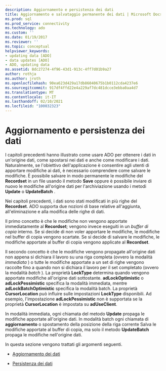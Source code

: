 ```yaml
---
description: Aggiornamento e persistenza dei dati
title: Aggiornamento e salvataggio permanente dei dati | Microsoft Docs
ms.prod: sql
ms.prod_service: connectivity
ms.technology: ado
ms.custom: ''
ms.date: 01/19/2017
ms.reviewer: ''
ms.topic: conceptual
helpviewer_keywords:
- updating data [ADO]
- data updates [ADO]
- ADO, updating data
ms.assetid: 8dc27274-4f96-43d1-913c-4ff7d01b9a27
author: rothja
ms.author: jroth
ms.openlocfilehash: 90ea623d429a17db86040675b1b0112cda4237e6
ms.sourcegitcommit: 917df4ffd22e4a229af7dc481dcce3ebba0aa4d7
ms.translationtype: MT
ms.contentlocale: it-IT
ms.lasthandoff: 02/10/2021
ms.locfileid: "100032323"
---
```

# <a name="updating-and-persisting-data"></a>Aggiornamento e persistenza dei dati
I capitoli precedenti hanno illustrato come usare ADO per ottenere i dati in un'origine dati, come spostarsi nei dati e anche come modificare i dati. Naturalmente, se l'obiettivo dell'applicazione è consentire agli utenti di apportare modifiche ai dati, è necessario comprendere come salvare le modifiche. È possibile salvare in modo permanente le modifiche del **Recordset** in un file usando il metodo **Save** oppure è possibile inviare di nuovo le modifiche all'origine dati per l'archiviazione usando i metodi **Update** o **UpdateBatch** .  
  
 Nei capitoli precedenti, i dati sono stati modificati in più righe del **Recordset**. ADO supporta due nozioni di base relative all'aggiunta, all'eliminazione e alla modifica delle righe di dati.  
  
 Il primo concetto è che le modifiche non vengono apportate immediatamente al **Recordset**; vengono invece eseguiti in un *buffer di copia* interno. Se si decide di non voler apportare le modifiche, le modifiche nel buffer di copia vengono scartate. Se si decide di salvare le modifiche, le modifiche apportate al buffer di copia vengono applicate al **Recordset**.  
  
 Il secondo concetto è che le modifiche vengono propagate all'origine dati non appena si dichiara il lavoro su una riga completa (ovvero la modalità *immediata* ) o tutte le modifiche apportate a un set di righe vengono raccolte fino a quando non si dichiara il lavoro per il set completato (ovvero la modalità *batch* ). La proprietà **LockType** determina quando vengono apportate modifiche all'origine dati sottostante. **adLockOptimistic** o **adLockPessimistic** specifica la modalità immediata, mentre **adLockBatchOptimistic** specifica la modalità batch. La proprietà **CursorLocation** può influire sulle impostazioni **LockType** disponibili. Ad esempio, l'impostazione **adLockPessimistic** non è supportata se la proprietà **CursorLocation** è impostata su **adUseClient**.  
  
 In modalità immediata, ogni chiamata del metodo **Update** propaga le modifiche apportate all'origine dati. In modalità batch ogni chiamata di **aggiornamento** o spostamento della posizione della riga corrente Salva le modifiche apportate al buffer di copia, ma solo il metodo **UpdateBatch** propaga le modifiche nell'origine dati.  
  
 In questa sezione vengono trattati gli argomenti seguenti.  
  
-   [Aggiornamento dei dati](../../../ado/guide/data/updating-data.md)  
  
-   [Persistenza dei dati](../../../ado/guide/data/persisting-data.md)
